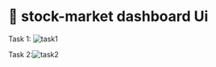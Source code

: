 # 🤘 stock-market dashboard Ui 
 Task 1: ![task1](https://user-images.githubusercontent.com/73931975/118712780-cd7df800-b83e-11eb-8322-67aeac1be1dc.png)

Task 2:![task2](https://user-images.githubusercontent.com/73931975/118712807-d66ec980-b83e-11eb-81bd-af2817d8d480.png)


